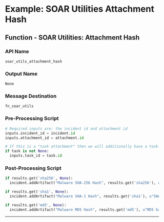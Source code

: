 <!--
    DO NOT MANUALLY EDIT THIS FILE
    THIS FILE IS AUTOMATICALLY GENERATED WITH resilient-sdk codegen
    Generated with resilient-sdk v51.0.2.2.1096
-->

# Example: SOAR Utilities Attachment Hash

## Function - SOAR Utilities: Attachment Hash

### API Name
`soar_utils_attachment_hash`

### Output Name
`None`

### Message Destination
`fn_soar_utils`

### Pre-Processing Script
```python
# Required inputs are: the incident id and attachment id
inputs.incident_id = incident.id
inputs.attachment_id = attachment.id

# If this is a "task attachment" then we will additionally have a task-id
if task is not None:
  inputs.task_id = task.id
```

### Post-Processing Script
```python
if results.get('sha256', None):
  incident.addArtifact("Malware SHA-256 Hash", results.get('sha256'), u"SHA-256 hash of '{}'".format(attachment.name))

if results.get('sha1', None):
  incident.addArtifact("Malware SHA-1 Hash", results.get('sha1'), u"SHA-1 hash of '{}'".format(attachment.name))

if results.get('md5', None):
  incident.addArtifact("Malware MD5 Hash", results.get('md5'), u"MD5 hash of '{}'".format(attachment.name))
```

---

